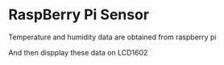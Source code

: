 # RaspBerry Pi Sensor
Temperature and humidity data are obtained from raspberry pi

And then dispplay these data on LCD1602
